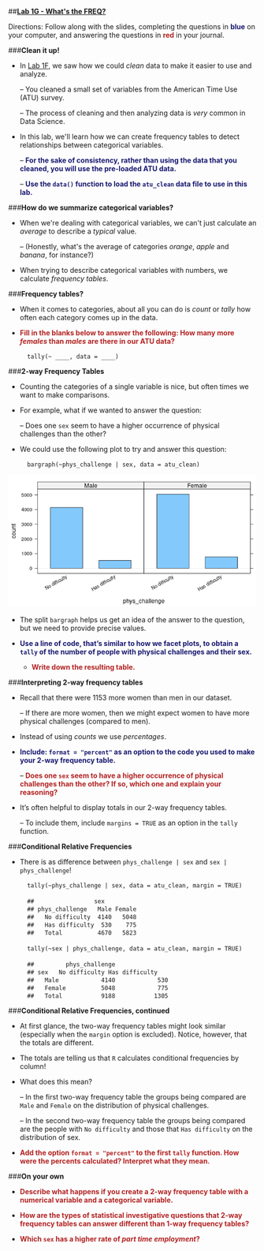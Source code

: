 ##**<u>Lab 1G - What's the FREQ?</u>**

Directions: Follow along with the slides, completing the questions in <span style="color:midnightblue;">**blue**</span> on your computer, and answering the questions in <span style="color:firebrick;">**red**</span> in your journal.

###**Clean it up!**
* In [Lab 1F](lab1f.md), we saw how we could *clean* data to make it easier to use and analyze.

    – You cleaned a small set of variables from the American Time Use (ATU) survey.

    – The process of cleaning and then analyzing data is *very* common in Data Science.

* In this lab, we'll learn how we can create frequency tables to detect relationships between categorical variables.

    – <span style="color:midnightblue;">**For the sake of consistency, rather than using the data that you cleaned, you will use the pre-loaded ATU data.**</span>

    – <span style="color:midnightblue;">**Use the ```data()``` function to load the ```atu_clean``` data file to use in this lab.**</span>

###**How do we summarize categorical variables?**
* When we're dealing with categorical variables, we can't just calculate an *average* to describe a *typical* value.

    – (Honestly, what's the average of categories *orange*, *apple* and *banana*, for instance?)
    
* When trying to describe categorical variables with numbers, we calculate *frequency tables*.

###**Frequency tables?**
* When it comes to categories, about all you can do is *count* or *tally* how often each category comes up in the data.

* <span style="color:firebrick;">**Fill in the blanks below to answer the following: How many more *females* than *males* are there in our ATU data?**</span>

        tally(~ ____, data = ____)

###**2-way Frequency Tables**
* Counting the categories of a single variable is nice, but often times we want to make comparisons.

* For example, what if we wanted to answer the question:

    – Does one ```sex``` seem to have a higher occurrence of physical challenges than the other?

* We could use the following plot to try and answer this question:

        bargraph(~phys_challenge | sex, data = atu_clean)

<img src="../../img/1xg0a.png" />

* The split ```bargraph``` helps us get an idea of the answer to the question, but we need to provide precise values.

* <span style="color:midnightblue;">**Use a line of code, that’s similar to how we facet plots, to obtain a ```tally``` of the number of people with physical challenges and their sex.**</span>

    - <span style="color:firebrick;">**Write down the resulting table.**</span>

###**Interpreting 2-way frequency tables**
* Recall that there were 1153 more women than men in our dataset.

    – If there are more women, then we might expect women to have more physical challenges (compared to men).

* Instead of using *counts* we use *percentages*.

* <span style="color:midnightblue;">**Include: ```format = "percent"``` as an option to the code you used to make your 2-way frequency table.**</span>

    – <span style="color:firebrick;">**Does one ```sex``` seem to have a higher occurrence of physical challenges than the other? If so, which one and explain your reasoning?**</span>

* It’s often helpful to display totals in our 2-way frequency tables.

    – To include them, include ```margins = TRUE``` as an option in the ```tally``` function.

###**Conditional Relative Frequencies**
* There is as difference between ```phys_challenge | sex``` and ```sex | phys_challenge```!

        tally(~phys_challenge | sex, data = atu_clean, margin = TRUE)

        ##                 sex
        ## phys_challenge   Male Female
        ##   No difficulty  4140   5048
        ##   Has difficulty  530    775
        ##   Total          4670   5823

        tally(~sex | phys_challenge, data = atu_clean, margin = TRUE)

        ##         phys_challenge
        ## sex   No difficulty Has difficulty
        ##   Male            4140            530
        ##   Female          5048            775
        ##   Total           9188           1305

###**Conditional Relative Frequencies, continued**
* At first glance, the two-way frequency tables might look similar (especially when the ```margin``` option is excluded). Notice, however, that the totals are different.

* The totals are telling us that ```R``` calculates conditional frequencies by column!

* What does this mean?        

    – In the first two-way frequency table the groups being compared are ```Male``` and ```Female``` on the distribution of physical challenges.

    – In the second two-way frequency table the groups being compared are the people with ```No difficulty``` and those that ```Has difficulty``` on the distribution of sex.

* <span style="color:firebrick;">**Add the option ```format = "percent"``` to the first ```tally``` function. How were the percents calculated? Interpret what they mean.**</span>

###**On your own**
* <span style="color:firebrick;">**Describe what happens if you create a 2-way frequency table with a numerical variable and a categorical variable.**</span>

* <span style="color:firebrick;">**How are the types of statistical investigative questions that 2-way frequency tables can answer different than 1-way frequency tables?**</span>

* <span style="color:firebrick;">**Which ```sex``` has a higher rate of *part time employment*?**</span>